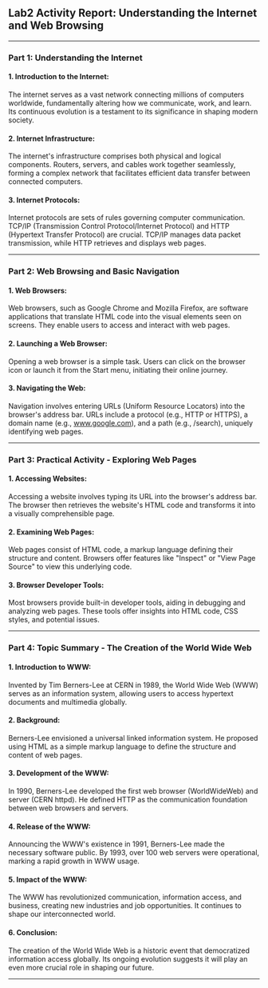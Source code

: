 ## Lab2 Activity Report: Understanding the Internet and Web Browsing

---

### Part 1: Understanding the Internet

#### 1. Introduction to the Internet:

The internet serves as a vast network connecting millions of computers worldwide, fundamentally altering how we communicate, work, and learn. Its continuous evolution is a testament to its significance in shaping modern society.

#### 2. Internet Infrastructure:

The internet's infrastructure comprises both physical and logical components. Routers, servers, and cables work together seamlessly, forming a complex network that facilitates efficient data transfer between connected computers.

#### 3. Internet Protocols:

Internet protocols are sets of rules governing computer communication. TCP/IP (Transmission Control Protocol/Internet Protocol) and HTTP (Hypertext Transfer Protocol) are crucial. TCP/IP manages data packet transmission, while HTTP retrieves and displays web pages.

---

### Part 2: Web Browsing and Basic Navigation

#### 1. Web Browsers:

Web browsers, such as Google Chrome and Mozilla Firefox, are software applications that translate HTML code into the visual elements seen on screens. They enable users to access and interact with web pages.

#### 2. Launching a Web Browser:

Opening a web browser is a simple task. Users can click on the browser icon or launch it from the Start menu, initiating their online journey.

#### 3. Navigating the Web:

Navigation involves entering URLs (Uniform Resource Locators) into the browser's address bar. URLs include a protocol (e.g., HTTP or HTTPS), a domain name (e.g., www.google.com), and a path (e.g., /search), uniquely identifying web pages.

---

### Part 3: Practical Activity - Exploring Web Pages

#### 1. Accessing Websites:

Accessing a website involves typing its URL into the browser's address bar. The browser then retrieves the website's HTML code and transforms it into a visually comprehensible page.

#### 2. Examining Web Pages:

Web pages consist of HTML code, a markup language defining their structure and content. Browsers offer features like "Inspect" or "View Page Source" to view this underlying code.

#### 3. Browser Developer Tools:

Most browsers provide built-in developer tools, aiding in debugging and analyzing web pages. These tools offer insights into HTML code, CSS styles, and potential issues.

---

### Part 4: Topic Summary - The Creation of the World Wide Web

#### 1. Introduction to WWW:

Invented by Tim Berners-Lee at CERN in 1989, the World Wide Web (WWW) serves as an information system, allowing users to access hypertext documents and multimedia globally.

#### 2. Background:

Berners-Lee envisioned a universal linked information system. He proposed using HTML as a simple markup language to define the structure and content of web pages.

#### 3. Development of the WWW:

In 1990, Berners-Lee developed the first web browser (WorldWideWeb) and server (CERN httpd). He defined HTTP as the communication foundation between web browsers and servers.

#### 4. Release of the WWW:

Announcing the WWW's existence in 1991, Berners-Lee made the necessary software public. By 1993, over 100 web servers were operational, marking a rapid growth in WWW usage.

#### 5. Impact of the WWW:

The WWW has revolutionized communication, information access, and business, creating new industries and job opportunities. It continues to shape our interconnected world.

#### 6. Conclusion:

The creation of the World Wide Web is a historic event that democratized information access globally. Its ongoing evolution suggests it will play an even more crucial role in shaping our future.

---
